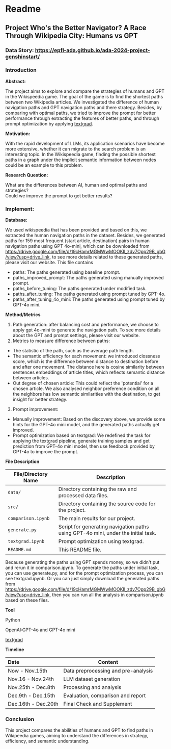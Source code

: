 # Readme

## Project Who's the Better Navigator? A Race Through Wikipedia City: Humans vs GPT

### Data Story: https://epfl-ada.github.io/ada-2024-project-genshinstart/
### Introduction

**Abstract:**

The project aims to explore and compare the strategies of humans and GPT in the Wikispeedia game. The goal of the game is to find the shortest paths between two Wikipedia articles. We investigated the difference of human navigation paths and GPT navigation paths and there strategy. Besides, by comparing with optimal paths, we tried to improve the prompt for better performance through extracting the features of better paths, and through prompt optimization by applying [textgrad](https://arxiv.org/abs/2406.07496).

**Motivation:**

With the rapid development of LLMs, its application scenarios have become more extensive, whether it can migrate to the search problem is an interesting topic. In the Wikispeedia game, finding the possible shortest paths in a graph under the implicit semantic information between nodes could be an example to this problem.

**Research Question:**

What are the differences between AI, human and optimal paths and strategies?  
Could we improve the prompt to get better results?

### Implement: 

**Database:**

We used wikispeedia that has been provided and based on this, we extracted the human navigation paths in the dataset. Besides, we generated paths for 159 most frequent (start article, destination) pairs in human navigation paths using GPT 4o-mini, which can be downloaded from https://drive.google.com/file/d/19cHamrMGMWwMOOKIl_zdv7Opp29B_gbG/view?usp=drive_link, to see more details related to these generated paths, please visit our website.
This file contains
- paths: The paths generated using baseline prompt.
- paths_improved_prompt: The paths generated using manually improved prompt.
- paths_before_tuning: The paths generated under modified task.
- paths_after_tuning: The paths generated using prompt tuned by GPT-4o.
- paths_after_tuning_4o_mini: The paths generated using prompt tuned by GPT-4o mini.

**Method/Metrics**

1. Path generation: after balancing cost and performance, we choose to apply gpt 4o-mini to generate the navigation path. To see more details about the GPT and prompt settings, please visit our website.
2. Metrics to measure difference between paths: 
- The statistic of the path, such as the average path length. 
- The semantic efficiency for each movement: we introduced clossness score, which is the difference between distance to destination before and after one movement. The distance here is cosine similarity between sentences embeddings of article titles, which reflects semantic distance between articles.
- Out degree of chosen article: This could reflect the 'potential' for a chosen article. We also analysed neighbor preference condition on all the neighbors has low semantic similarities with the destination, to get insight for better strategy.
3. Prompt improvement: 
- Manually improvement: Based on the discovery above, we provide some hints for the GPT-4o mini model, and the generated paths actually get improved.
- Prompt optimization based on textgrad: We redefined the task for applying the textgrad pipeline, generate training samples and get prediction from GPT-4o mini model, then use feedback provided by GPT-4o to improve the prompt.

**File Description**

| File/Directory Name         | Description                                                                 |
| --------------------------- | --------------------------------------------------------------------------- |
| `data/`                     | Directory containing the raw and processed data files.                      |
| `src/`                      | Directory containing the source code for the project.                       |
| `comparison.ipynb`          | The main results for our project. |
| `generate.py`          | Script for generating navigation paths using GPT-4o mini, under the initial task. |
| `textgrad.ipynb`          | Prompt optimization using textgrad. |
| `README.md`                 | This README file.                                                           |

Because generating the paths using GPT spends money, so we didn't put and rerun it in comparison.ipynb. To generate the paths under initial task, you can use generate.py, and for the prompt optimization process, you can see textgrad.ipynb. Or you can just simply download the generated paths from https://drive.google.com/file/d/19cHamrMGMWwMOOKIl_zdv7Opp29B_gbG/view?usp=drive_link, then you can run all the analysis in comparison.ipynb based on these files.

**Tool**

Python

OpenAI:GPT-4o and GPT-4o mini

[textgrad](https://arxiv.org/abs/2406.07496)

**Timeline**

| Date                 | Content                             |
| :------------------- | ----------------------------------- |
| Now - Nov.15th       | Data preprocessing and pre-analysis |
| Nov.16 - Nov.24th    | LLM dataset generation              |
| Nov.25th -  Dec.8th  | Processing and analysis             |
| Dec.9th - Dec.15th   | Evaluation, comparison and report   |
| Dec.16th - Dec.20th  | Final Check and Supplement          |

### Conclusion

This project compares the abilities of humans and GPT to find paths in Wikipeedia games, aiming to understand the differences in strategy, efficiency, and semantic understanding. 


